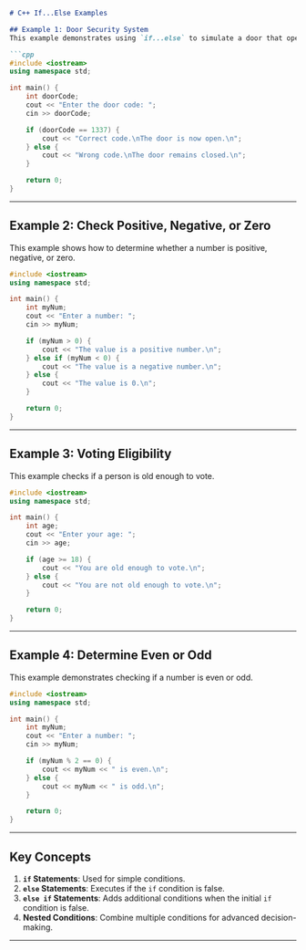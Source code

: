 ```markdown
# C++ If...Else Examples

## Example 1: Door Security System
This example demonstrates using `if...else` to simulate a door that opens when the user enters the correct code.

```cpp
#include <iostream>
using namespace std;

int main() {
    int doorCode;
    cout << "Enter the door code: ";
    cin >> doorCode;

    if (doorCode == 1337) {
        cout << "Correct code.\nThe door is now open.\n";
    } else {
        cout << "Wrong code.\nThe door remains closed.\n";
    }

    return 0;
}
```

---

## Example 2: Check Positive, Negative, or Zero
This example shows how to determine whether a number is positive, negative, or zero.

```cpp
#include <iostream>
using namespace std;

int main() {
    int myNum;
    cout << "Enter a number: ";
    cin >> myNum;

    if (myNum > 0) {
        cout << "The value is a positive number.\n";
    } else if (myNum < 0) {
        cout << "The value is a negative number.\n";
    } else {
        cout << "The value is 0.\n";
    }

    return 0;
}
```

---

## Example 3: Voting Eligibility
This example checks if a person is old enough to vote.

```cpp
#include <iostream>
using namespace std;

int main() {
    int age;
    cout << "Enter your age: ";
    cin >> age;

    if (age >= 18) {
        cout << "You are old enough to vote.\n";
    } else {
        cout << "You are not old enough to vote.\n";
    }

    return 0;
}
```

---

## Example 4: Determine Even or Odd
This example demonstrates checking if a number is even or odd.

```cpp
#include <iostream>
using namespace std;

int main() {
    int myNum;
    cout << "Enter a number: ";
    cin >> myNum;

    if (myNum % 2 == 0) {
        cout << myNum << " is even.\n";
    } else {
        cout << myNum << " is odd.\n";
    }

    return 0;
}
```

---

## Key Concepts
1. **`if` Statements**: Used for simple conditions.
2. **`else` Statements**: Executes if the `if` condition is false.
3. **`else if` Statements**: Adds additional conditions when the initial `if` condition is false.
4. **Nested Conditions**: Combine multiple conditions for advanced decision-making.

---
```